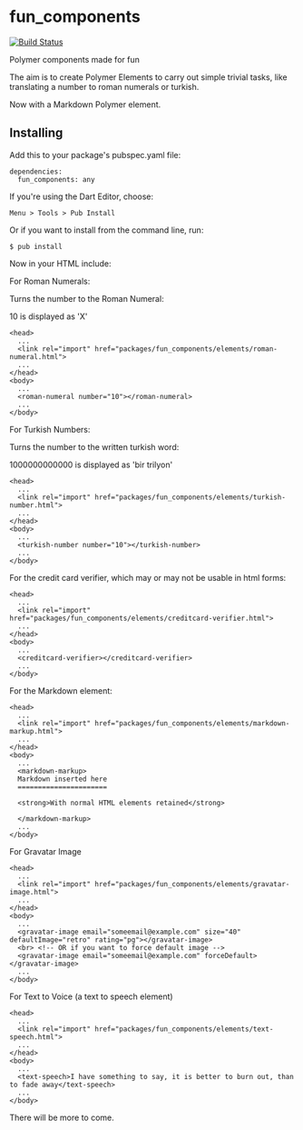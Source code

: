 fun_components
==============

[![Build Status](https://drone.io/github.com/terrasea/fun_components/status.png)](https://drone.io/github.com/terrasea/fun_components/latest)

Polymer components made for fun

The aim is to create Polymer Elements to carry out simple trivial tasks, like translating a number to roman numerals or turkish.

Now with a Markdown Polymer element.

## Installing

Add this to your package's pubspec.yaml file:
```
dependencies:
  fun_components: any
```

If you're using the Dart Editor, choose:

```
Menu > Tools > Pub Install
```

Or if you want to install from the command line, run:

```
$ pub install
```


Now in your HTML include:

For Roman Numerals:

Turns the number to the Roman Numeral:

10 is displayed as 'X'

```
<head>
  ...
  <link rel="import" href="packages/fun_components/elements/roman-numeral.html">
  ...
</head>
<body>
  ...
  <roman-numeral number="10"></roman-numeral>
  ...
</body>
```

For Turkish Numbers:

Turns the number to the written turkish word:

1000000000000 is displayed as 'bir trilyon'
 
```
<head>
  ...
  <link rel="import" href="packages/fun_components/elements/turkish-number.html">
  ...
</head>
<body>
  ...
  <turkish-number number="10"></turkish-number>
  ...
</body>
```

For the credit card verifier, which may or may not be usable in html forms:

```
<head>
  ...
  <link rel="import" href="packages/fun_components/elements/creditcard-verifier.html">
  ...
</head>
<body>
  ...
  <creditcard-verifier></creditcard-verifier>
  ...
</body>
```

For the Markdown element:

```
<head>
  ...
  <link rel="import" href="packages/fun_components/elements/markdown-markup.html">
  ...
</head>
<body>
  ...
  <markdown-markup>
  Markdown inserted here
  ======================
  
  <strong>With normal HTML elements retained</strong>
   
  </markdown-markup>
  ...
</body>
```

For Gravatar Image

```
<head>
  ...
  <link rel="import" href="packages/fun_components/elements/gravatar-image.html">
  ...
</head>
<body>
  ...
  <gravatar-image email="someemail@example.com" size="40" defaultImage="retro" rating="pg"></gravatar-image>
  <br> <!-- OR if you want to force default image -->
  <gravatar-image email="someemail@example.com" forceDefault></gravatar-image>
  ...
</body>
```


For Text to Voice (a text to speech element)

```
<head>
  ...
  <link rel="import" href="packages/fun_components/elements/text-speech.html">
  ...
</head>
<body>
  ...
  <text-speech>I have something to say, it is better to burn out, than to fade away</text-speech>
  ...
</body>
```

There will be more to come.